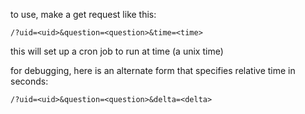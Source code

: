 to use, make a get request like this:

~~~~
/?uid=<uid>&question=<question>&time=<time>
~~~~

this will set up a cron job to run at time (a unix time)

for debugging, here is an alternate form that specifies relative time in seconds:

~~~~
/?uid=<uid>&question=<question>&delta=<delta>
~~~~
